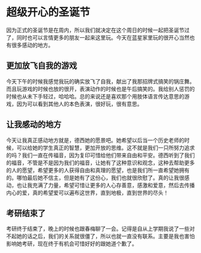 # 超级开心的圣诞节

因为正式的圣诞节是在周内，所以我们就决定在这个周日的时候一起把圣诞节过了，同时也可以言情更多的朋友一起来这里玩。今天在蓝星家里玩的很开心当然也有很多感动的地方。

## 更加放飞自我的游戏

今天下午的时候我感觉我玩的确实放飞了自我，献出了我那招牌式搞笑的锅庄舞。而且玩游戏的时候也放的很开，表演动作的时候也是午后搞笑的。我给别人惩罚的时候也从未下手轻过，哈哈哈。总的来说还是喜欢那个用肢体语言传达意思的游戏，因为可以看到其他人的本色表演，很好玩，很有意思。

## 让我感动的地方

今天让我真正感动地方就是，德西她的愿景吧。她希望以后当一个历史老师的时候，可以给她的学生真正的智慧，更加开放的思维。这不就是我们一只所努力追求的吗？我们一直在传福音，因为复印可惜给他们带来自由和平安。德西听到了我们的福音，不管是不是因为我们的福音，让她有了这种意识和观念，这种去帮助更多的人的愿望，希望更多的人获得自由和真理的愿望，也是我们所一直希望她拥有的。哪怕最后她不信主，但是她有了这份心，我们也就很欣慰了。真的让我很感动，也让我充满了力量，希望可惜让更多的人心存善意，感激和爱意，然后去传播内心的爱，真的希望爱可以遍布这世界，直到地极，直到世界的尽头！

## 考研结束了

考研终于结束了，晚上的时候也跟春梅聊了一会。记得是自从上学期我说了一些对不起她的话之后，我们的关系就很僵了，所以也就一直没有联系。主要是我也害怕影响她考研，现在终于有机会可惜好好的跟她道个歉了。
